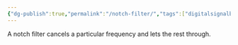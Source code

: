 ```yaml
---
{"dg-publish":true,"permalink":"/notch-filter/","tags":["digitalsignalbehandling"]}
---
```


A notch filter cancels a particular frequency and lets the rest through.
